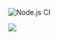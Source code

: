 ![Node.js CI](https://github.com/AlexEsipova/frontend-project-lvl2/workflows/Node.js%20CI/badge.svg)

<a href="https://codeclimate.com/github/AlexEsipova/frontend-project-lvl2/maintainability"><img src="https://api.codeclimate.com/v1/badges/2109bf48f80f956cc3db/maintainability" /></a>